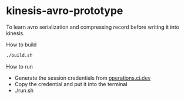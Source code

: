 # kinesis-avro-prototype
To learn avro serialization and compressing record before writing it into kinesis.

How to build
```sh
./build.sh
```

How to run
- Generate the session credentials from [operations.cj.dev](https://operations.cj.dev)
- Copy the credential and put it into the terminal
- ./run.sh
